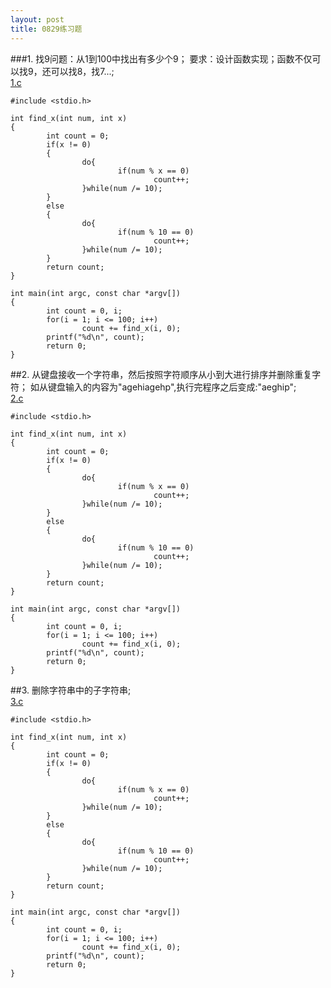 ```yaml
---
layout: post
title: 0829练习题
---
```

###1.
找9问题：从1到100中找出有多少个9；
要求：设计函数实现；函数不仅可以找9，还可以找8，找7...;<br>
<a href="./1.c">1.c</a>

	#include <stdio.h>
	
	int find_x(int num, int x)
	{
	        int count = 0;
	        if(x != 0)
	        {
	                do{
	                        if(num % x == 0)
	                                count++;
	                }while(num /= 10);
	        }
	        else
	        {
	                do{
	                        if(num % 10 == 0)
	                                count++;
	                }while(num /= 10);
	        }
	        return count;
	}
	
	int main(int argc, const char *argv[])
	{
	        int count = 0, i;
	        for(i = 1; i <= 100; i++)
	                count += find_x(i, 0);
	        printf("%d\n", count);
	        return 0;
	}
	
##2.
从键盘接收一个字符串，然后按照字符顺序从小到大进行排序并删除重复字符；
如从键盘输入的内容为"agehiagehp",执行完程序之后变成:"aeghip";<br>
<a href="./2.c">2.c</a>

	#include <stdio.h>
	
	int find_x(int num, int x)
	{
	        int count = 0;
	        if(x != 0)
	        {
	                do{
	                        if(num % x == 0)
	                                count++;
	                }while(num /= 10);
	        }
	        else
	        {
	                do{
	                        if(num % 10 == 0)
	                                count++;
	                }while(num /= 10);
	        }
	        return count;
	}
	
	int main(int argc, const char *argv[])
	{
	        int count = 0, i;
	        for(i = 1; i <= 100; i++)
	                count += find_x(i, 0);
	        printf("%d\n", count);
	        return 0;
	}
	
##3.
删除字符串中的子字符串;<br>
<a href="./3.c">3.c</a>

	#include <stdio.h>
	
	int find_x(int num, int x)
	{
	        int count = 0;
	        if(x != 0)
	        {
	                do{
	                        if(num % x == 0)
	                                count++;
	                }while(num /= 10);
	        }
	        else
	        {
	                do{
	                        if(num % 10 == 0)
	                                count++;
	                }while(num /= 10);
	        }
	        return count;
	}
	
	int main(int argc, const char *argv[])
	{
	        int count = 0, i;
	        for(i = 1; i <= 100; i++)
	                count += find_x(i, 0);
	        printf("%d\n", count);
	        return 0;
	}
	
